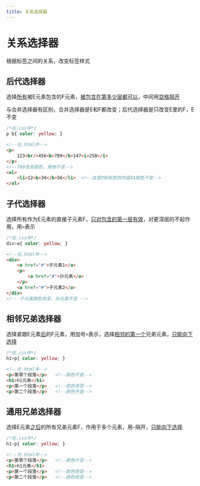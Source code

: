 ```yaml
---
title: 关系选择器
---
```



# 关系选择器

根据标签之间的关系，改变标签样式



## **后代选择器**

选择<u>所有</u>被E元素包含的F元素，<u>被包含在第多少层都可以</u>，中间用<u>空格隔开</u>

与合并选择器有区别，合并选择器是E和F都改变；后代选择器是只改变E里的F，E不变

```css
/*在.css中*/
p b{ color: yellow; }
```

```html
<!--在.html中-->
<p>
    123<br/>456<b>789</b>147<i>258</i>
</p>
<!--789改变颜色，其他不变-->
<ol>
    <li>12<b>34</b>56</li>  <!--这里的b标签的内容34颜色不变-->
</ol>
```


## **子代选择器**

选择所有作为E元素的直接子元素F，<u>只对包含的第一层有效</u>，对更深层的不起作用，用`>`表示

```css
/*在.css中*/
div>a{ color: yellow; }
```

```html
<!--在.html中-->
<div>
    <a href="#">子元素1</a>
    <p>
        <a href="#">孙元素</a>
    </p>
    <a href="#">子元素2</a>
</div>
<!-- 子元素颜色改变，孙元素不变 -->
```



## **相邻兄弟选择器**

选择紧跟E元素<u>后</u>的F元素，用加号`+`表示，选择<u>相邻的第一个</u>兄弟元素，<u>只能向下选择</u>

```css
/*在.css中*/
h1+p{ color: yellow; }
```

```html
<!--在.html中-->
<p>第零个段落</p>   <!--颜色不变-->
<h1>h1元素</h1>
<p>第一个段落</p>   <!--颜色改变-->
<p>第二个段落</p>   <!--颜色不变-->
```



## **通用兄弟选择器**

选择E元素<u>之后</u>的所有兄弟元素F，作用于多个元素，用`~`隔开，<u>只能向下选择</u>

```css
/*在.css中*/
h1~p{ color: yellow; }
```

```html
<!--在.html中-->
<p>第零个段落</p>   <!--颜色不变-->
<h1>h1元素</h1>
<p>第一个段落</p>   <!--颜色改变-->
<p>第二个段落</p>   <!--颜色改变-->
```

